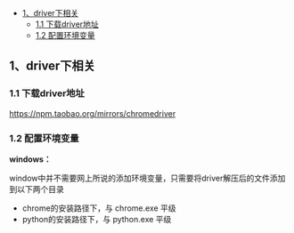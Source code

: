 - [1、driver下相关](#1driver下相关)
  - [1.1 下载driver地址](#11-下载driver地址)
  - [1.2 配置环境变量](#12-配置环境变量)


## 1、driver下相关

### 1.1 下载driver地址
https://npm.taobao.org/mirrors/chromedriver

### 1.2 配置环境变量

**windows：**

window中并不需要网上所说的添加环境变量，只需要将driver解压后的文件添加到以下两个目录

- chrome的安装路径下，与 chrome.exe 平级
- python的安装路径下，与 python.exe 平级